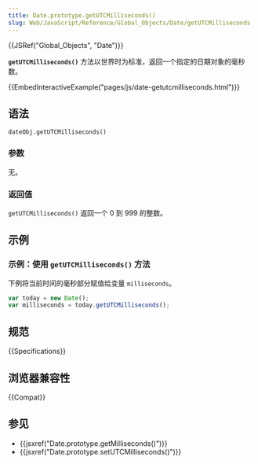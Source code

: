 ```yaml
---
title: Date.prototype.getUTCMilliseconds()
slug: Web/JavaScript/Reference/Global_Objects/Date/getUTCMilliseconds
---
```


{{JSRef("Global_Objects", "Date")}}

**`getUTCMilliseconds()`** 方法以世界时为标准，返回一个指定的日期对象的毫秒数。

{{EmbedInteractiveExample("pages/js/date-getutcmilliseconds.html")}}

## 语法

```plain
dateObj.getUTCMilliseconds()
```

### 参数

无。

### 返回值

`getUTCMilliseconds()` 返回一个 0 到 999 的整数。

## 示例

### 示例：使用 `getUTCMilliseconds()` 方法

下例将当前时间的毫秒部分赋值给变量 `milliseconds`。

```js
var today = new Date();
var milliseconds = today.getUTCMilliseconds();
```

## 规范

{{Specifications}}

## 浏览器兼容性

{{Compat}}

## 参见

- {{jsxref("Date.prototype.getMilliseconds()")}}
- {{jsxref("Date.prototype.setUTCMilliseconds()")}}

